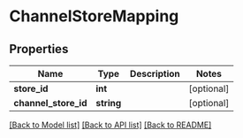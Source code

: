 # ChannelStoreMapping

## Properties
Name | Type | Description | Notes
------------ | ------------- | ------------- | -------------
**store_id** | **int** |  | [optional] 
**channel_store_id** | **string** |  | [optional] 

[[Back to Model list]](../README.md#documentation-for-models) [[Back to API list]](../README.md#documentation-for-api-endpoints) [[Back to README]](../README.md)



